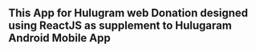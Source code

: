 ## This App for Hulugram web Donation designed using ReactJS as supplement to Hulugaram Android Mobile App

